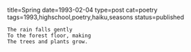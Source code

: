 title=Spring
date=1993-02-04
type=post
cat=poetry
tags=1993,highschool,poetry,haiku,seasons
status=published
~~~~~~
The rain falls gently
To the forest floor, making
The trees and plants grow.

